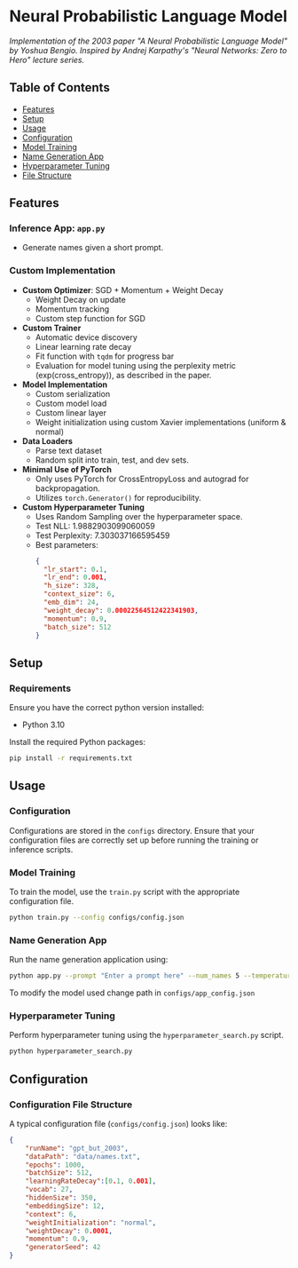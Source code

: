 # Neural Probabilistic Language Model

*Implementation of the 2003 paper "A Neural Probabilistic Language Model"  by Yoshua Bengio.*
*Inspired by Andrej Karpathy's "Neural Networks: Zero to Hero" lecture series.*

## Table of Contents
- [Features](#features)
- [Setup](#setup)
- [Usage](#usage)
- [Configuration](#configuration)
- [Model Training](#model-training)
- [Name Generation App](#name-generation-app)
- [Hyperparameter Tuning](#hyperparameter-tuning)
- [File Structure](#file-structure)

## Features

### Inference App: `app.py`
- Generate names given a short prompt.

### Custom Implementation
- **Custom Optimizer**: SGD + Momentum + Weight Decay
  - Weight Decay on update
  - Momentum tracking
  - Custom step function for SGD
- **Custom Trainer**
  - Automatic device discovery
  - Linear learning rate decay
  - Fit function with `tqdm` for progress bar
  - Evaluation for model tuning using the perplexity metric (exp(cross_entropy)), as described in the paper.
- **Model Implementation**
  - Custom serialization
  - Custom model load
  - Custom linear layer
  - Weight initialization using custom Xavier implementations (uniform & normal)
- **Data Loaders**
  - Parse text dataset
  - Random split into train, test, and dev sets.
- **Minimal Use of PyTorch**
  - Only uses PyTorch for CrossEntropyLoss and autograd for backpropagation.
  - Utilizes `torch.Generator()` for reproducibility.
- **Custom Hyperparameter Tuning**
  - Uses Random Sampling over the hyperparameter space.
  - Test NLL: 1.9882903099060059
  - Test Perplexity: 7.303037166595459
  - Best parameters:
    ```json
    {
      "lr_start": 0.1,
      "lr_end": 0.001,
      "h_size": 328,
      "context_size": 6,
      "emb_dim": 24,
      "weight_decay": 0.00022564512422341903,
      "momentum": 0.9,
      "batch_size": 512
    }
    ```

## Setup

### Requirements
Ensure you have the correct python version installed:
- Python 3.10

Install the required Python packages:
```bash
pip install -r requirements.txt
```

## Usage

### Configuration
Configurations are stored in the `configs` directory. Ensure that your configuration files are correctly set up before running the training or inference scripts.

### Model Training
To train the model, use the `train.py` script with the appropriate configuration file.
```bash
python train.py --config configs/config.json
```

### Name Generation App
Run the name generation application using:
```bash
python app.py --prompt "Enter a prompt here" --num_names 5 --temperature 0.7
```
To modify the model used change path in `configs/app_config.json`

### Hyperparameter Tuning
Perform hyperparameter tuning using the `hyperparameter_search.py` script.
```bash
python hyperparameter_search.py
```

## Configuration

### Configuration File Structure
A typical configuration file (`configs/config.json`) looks like:
```json
{
    "runName": "gpt_but_2003",
    "dataPath": "data/names.txt",
    "epochs": 1000,
    "batchSize": 512,
    "learningRateDecay":[0.1, 0.001],
    "vocab": 27,
    "hiddenSize": 350,
    "embeddingSize": 12,
    "context": 6,
    "weightInitialization": "normal",
    "weightDecay": 0.0001,
    "momentum": 0.9,
    "generatorSeed": 42
}
```
